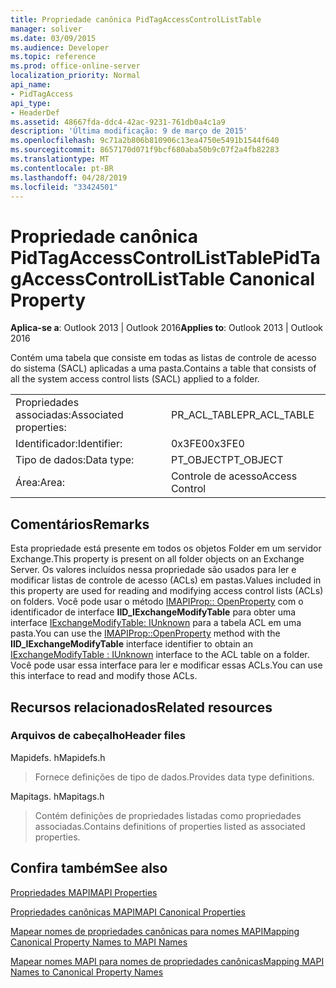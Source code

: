 ```yaml
---
title: Propriedade canônica PidTagAccessControlListTable
manager: soliver
ms.date: 03/09/2015
ms.audience: Developer
ms.topic: reference
ms.prod: office-online-server
localization_priority: Normal
api_name:
- PidTagAccess
api_type:
- HeaderDef
ms.assetid: 48667fda-ddc4-42ac-9231-761db0a4c1a9
description: 'Última modificação: 9 de março de 2015'
ms.openlocfilehash: 9c71a2b806b810906c13ea4750e5491b1544f640
ms.sourcegitcommit: 8657170d071f9bcf680aba50b9c07f2a4fb82283
ms.translationtype: MT
ms.contentlocale: pt-BR
ms.lasthandoff: 04/28/2019
ms.locfileid: "33424501"
---
```

# <a name="pidtagaccesscontrollisttable-canonical-property"></a><span data-ttu-id="fc49b-103">Propriedade canônica PidTagAccessControlListTable</span><span class="sxs-lookup"><span data-stu-id="fc49b-103">PidTagAccessControlListTable Canonical Property</span></span>

  
  
<span data-ttu-id="fc49b-104">**Aplica-se a**: Outlook 2013 | Outlook 2016</span><span class="sxs-lookup"><span data-stu-id="fc49b-104">**Applies to**: Outlook 2013 | Outlook 2016</span></span> 
  
<span data-ttu-id="fc49b-105">Contém uma tabela que consiste em todas as listas de controle de acesso do sistema (SACL) aplicadas a uma pasta.</span><span class="sxs-lookup"><span data-stu-id="fc49b-105">Contains a table that consists of all the system access control lists (SACL) applied to a folder.</span></span>
  
|||
|:-----|:-----|
|<span data-ttu-id="fc49b-106">Propriedades associadas:</span><span class="sxs-lookup"><span data-stu-id="fc49b-106">Associated properties:</span></span>  <br/> |<span data-ttu-id="fc49b-107">PR_ACL_TABLE</span><span class="sxs-lookup"><span data-stu-id="fc49b-107">PR_ACL_TABLE</span></span>  <br/> |
|<span data-ttu-id="fc49b-108">Identificador:</span><span class="sxs-lookup"><span data-stu-id="fc49b-108">Identifier:</span></span>  <br/> |<span data-ttu-id="fc49b-109">0x3FE0</span><span class="sxs-lookup"><span data-stu-id="fc49b-109">0x3FE0</span></span>  <br/> |
|<span data-ttu-id="fc49b-110">Tipo de dados:</span><span class="sxs-lookup"><span data-stu-id="fc49b-110">Data type:</span></span>  <br/> |<span data-ttu-id="fc49b-111">PT_OBJECT</span><span class="sxs-lookup"><span data-stu-id="fc49b-111">PT_OBJECT</span></span>  <br/> |
|<span data-ttu-id="fc49b-112">Área:</span><span class="sxs-lookup"><span data-stu-id="fc49b-112">Area:</span></span>  <br/> |<span data-ttu-id="fc49b-113">Controle de acesso</span><span class="sxs-lookup"><span data-stu-id="fc49b-113">Access Control</span></span>  <br/> |
   
## <a name="remarks"></a><span data-ttu-id="fc49b-114">Comentários</span><span class="sxs-lookup"><span data-stu-id="fc49b-114">Remarks</span></span>

<span data-ttu-id="fc49b-115">Esta propriedade está presente em todos os objetos Folder em um servidor Exchange.</span><span class="sxs-lookup"><span data-stu-id="fc49b-115">This property is present on all folder objects on an Exchange Server.</span></span> <span data-ttu-id="fc49b-116">Os valores incluídos nessa propriedade são usados para ler e modificar listas de controle de acesso (ACLs) em pastas.</span><span class="sxs-lookup"><span data-stu-id="fc49b-116">Values included in this property are used for reading and modifying access control lists (ACLs) on folders.</span></span> <span data-ttu-id="fc49b-117">Você pode usar o método [IMAPIProp:: OpenProperty](imapiprop-openproperty.md) com o identificador de interface **IID_IExchangeModifyTable** para obter uma interface [IExchangeModifyTable: IUnknown](iexchangemodifytableiunknown.md) para a tabela ACL em uma pasta.</span><span class="sxs-lookup"><span data-stu-id="fc49b-117">You can use the [IMAPIProp::OpenProperty](imapiprop-openproperty.md) method with the **IID_IExchangeModifyTable** interface identifier to obtain an [IExchangeModifyTable : IUnknown](iexchangemodifytableiunknown.md) interface to the ACL table on a folder.</span></span> <span data-ttu-id="fc49b-118">Você pode usar essa interface para ler e modificar essas ACLs.</span><span class="sxs-lookup"><span data-stu-id="fc49b-118">You can use this interface to read and modify those ACLs.</span></span> 
  
## <a name="related-resources"></a><span data-ttu-id="fc49b-119">Recursos relacionados</span><span class="sxs-lookup"><span data-stu-id="fc49b-119">Related resources</span></span>

### <a name="header-files"></a><span data-ttu-id="fc49b-120">Arquivos de cabeçalho</span><span class="sxs-lookup"><span data-stu-id="fc49b-120">Header files</span></span>

<span data-ttu-id="fc49b-121">Mapidefs. h</span><span class="sxs-lookup"><span data-stu-id="fc49b-121">Mapidefs.h</span></span>
  
> <span data-ttu-id="fc49b-122">Fornece definições de tipo de dados.</span><span class="sxs-lookup"><span data-stu-id="fc49b-122">Provides data type definitions.</span></span>
    
<span data-ttu-id="fc49b-123">Mapitags. h</span><span class="sxs-lookup"><span data-stu-id="fc49b-123">Mapitags.h</span></span>
  
> <span data-ttu-id="fc49b-124">Contém definições de propriedades listadas como propriedades associadas.</span><span class="sxs-lookup"><span data-stu-id="fc49b-124">Contains definitions of properties listed as associated properties.</span></span>
    
## <a name="see-also"></a><span data-ttu-id="fc49b-125">Confira também</span><span class="sxs-lookup"><span data-stu-id="fc49b-125">See also</span></span>



[<span data-ttu-id="fc49b-126">Propriedades MAPI</span><span class="sxs-lookup"><span data-stu-id="fc49b-126">MAPI Properties</span></span>](mapi-properties.md)
  
[<span data-ttu-id="fc49b-127">Propriedades canônicas MAPI</span><span class="sxs-lookup"><span data-stu-id="fc49b-127">MAPI Canonical Properties</span></span>](mapi-canonical-properties.md)
  
[<span data-ttu-id="fc49b-128">Mapear nomes de propriedades canônicas para nomes MAPI</span><span class="sxs-lookup"><span data-stu-id="fc49b-128">Mapping Canonical Property Names to MAPI Names</span></span>](mapping-canonical-property-names-to-mapi-names.md)
  
[<span data-ttu-id="fc49b-129">Mapear nomes MAPI para nomes de propriedades canônicas</span><span class="sxs-lookup"><span data-stu-id="fc49b-129">Mapping MAPI Names to Canonical Property Names</span></span>](mapping-mapi-names-to-canonical-property-names.md)

